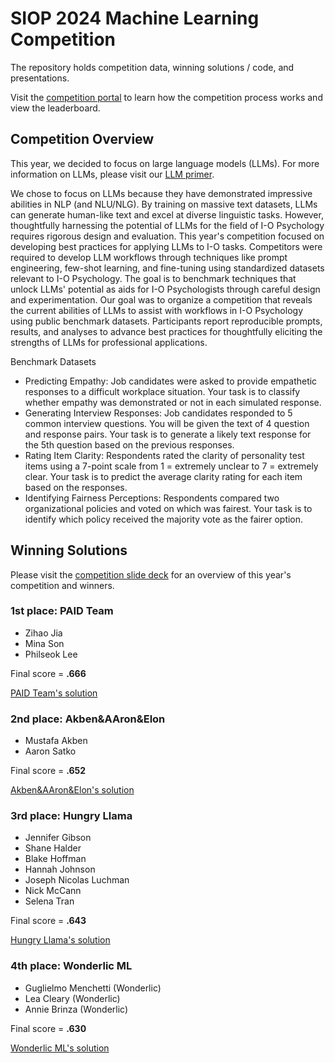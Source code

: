 # SIOP 2024 Machine Learning Competition

The repository holds competition data, winning solutions / code, and presentations. 

Visit the [competition portal](https://eval.ai/web/challenges/challenge-page/2207/overview) to learn how the competition process works and view the leaderboard. 

## Competition Overview

This year, we decided to focus on large language models (LLMs). For more information on LLMs, please visit our [LLM primer](https://github.com/izk8/2024_SIOP_Machine_Learning_Competition/blob/main/LLM%20primer.pdf).

We chose to focus on LLMs because they have demonstrated impressive abilities in NLP (and NLU/NLG). By training on massive text datasets, LLMs can generate human-like text and excel at diverse linguistic tasks. However, thoughtfully harnessing the potential of LLMs for the field of I-O Psychology requires rigorous design and evaluation. This year's competition focused on developing best practices for applying LLMs to I-O tasks. Competitors were required to develop LLM workflows through techniques like prompt engineering, few-shot learning, and fine-tuning using standardized datasets relevant to I-O Psychology. The goal is to benchmark techniques that unlock LLMs' potential as aids for I-O Psychologists through careful design and experimentation. Our goal was to organize a competition that reveals the current abilities of LLMs to assist with workflows in I-O Psychology using public benchmark datasets. Participants report reproducible prompts, results, and analyses to advance best practices for thoughtfully eliciting the strengths of LLMs for professional applications. 

Benchmark Datasets

- Predicting Empathy: Job candidates were asked to provide empathetic responses to a difficult workplace situation. Your task is to classify whether empathy was demonstrated or not in each simulated response. 
- Generating Interview Responses: Job candidates responded to 5 common interview questions. You will be given the text of 4 question and response pairs. Your task is to generate a likely text response for the 5th question based on the previous responses. 
- Rating Item Clarity: Respondents rated the clarity of personality test items using a 7-point scale from 1 = extremely unclear to 7 = extremely clear. Your task is to predict the average clarity rating for each item based on the responses.
- Identifying Fairness Perceptions: Respondents compared two organizational policies and voted on which was fairest. Your task is to identify which policy received the majority vote as the fairer option.

## Winning Solutions 
Please visit the [competition slide deck](https://github.com/izk8/2024_SIOP_Machine_Learning_Competition/blob/main/SIOP%202024%20ML%20Competition%20Deck.pdf) for an overview of this year's competition and winners. 

### 1st place: PAID Team 

- Zihao Jia
- Mina Son
- Philseok Lee

Final score = **.666**

[PAID Team's solution](https://github.com/izk8/2024_SIOP_Machine_Learning_Competition/blob/main/01%20-%20PAID%20Team/George%20Mason%20University.pdf)

### 2nd place: Akben&AAron&Elon

- Mustafa Akben
- Aaron Satko

Final score = **.652**

[Akben&AAron&Elon's solution](https://github.com/izk8/2024_SIOP_Machine_Learning_Competition/blob/main/02%20-%20Akben%26AAron%26Elon/Elon%20University.pdf)

### 3rd place: Hungry Llama

- Jennifer Gibson
- Shane Halder
- Blake Hoffman
- Hannah Johnson
- Joseph Nicolas Luchman
- Nick McCann
- Selena Tran

Final score = **.643**

[Hungry Llama's solution](https://github.com/izk8/2024_SIOP_Machine_Learning_Competition/blob/main/03%20-%20Hungry%20Llama/Fors%20Marsh.pdf)

### 4th place: Wonderlic ML

- Guglielmo Menchetti (Wonderlic)
- Lea Cleary (Wonderlic)
- Annie Brinza (Wonderlic)

Final score = **.630**

[Wonderlic ML's solution](https://github.com/izk8/2024_SIOP_Machine_Learning_Competition/blob/main/04%20-%20Wonderlic%20ML/Wonderlic.pdf)


